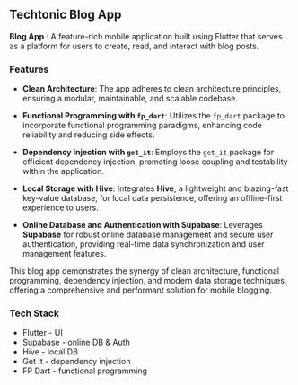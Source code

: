 ## Techtonic Blog App

**Blog App** : A feature-rich mobile application built using Flutter that serves as a platform for users to create, read, and interact with blog posts.

### Features

- **Clean Architecture**: The app adheres to clean architecture principles, ensuring a modular, maintainable, and scalable codebase.

- **Functional Programming with `fp_dart`**: Utilizes the `fp_dart` package to incorporate functional programming paradigms, enhancing code reliability and reducing side effects.

- **Dependency Injection with `get_it`**: Employs the `get_it` package for efficient dependency injection, promoting loose coupling and testability within the application.

- **Local Storage with Hive**: Integrates **Hive**, a lightweight and blazing-fast key-value database, for local data persistence, offering an offline-first experience to users.

- **Online Database and Authentication with Supabase**: Leverages **Supabase** for robust online database management and secure user authentication, providing real-time data synchronization and user management features.

This blog app demonstrates the synergy of clean architecture, functional programming, dependency injection, and modern data storage techniques, offering a comprehensive and performant solution for mobile blogging.

### Tech Stack

- Flutter - UI
- Supabase - online DB & Auth
- Hive - local DB
- Get It - dependency injection
- FP Dart - functional programming
